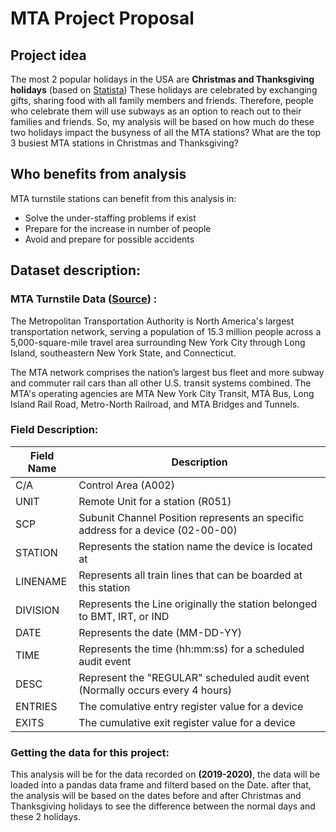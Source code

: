 # MTA Project Proposal

## Project idea

The most 2 popular holidays in the USA are **Christmas and Thanksgiving holidays** (based on [Statista](https://www.statista.com/topics/3216/national-holidays-in-the-us/)) These holidays are celebrated by exchanging gifts, sharing food with all family members and friends. Therefore, people who celebrate them will use subways as an option to reach out to their families and friends.
So, my analysis will be based on how much do these two holidays impact the busyness of all the MTA stations? What are the top 3 busiest MTA stations in Christmas and Thanksgiving?

## Who benefits from analysis 

MTA turnstile stations can benefit from this analysis in:
- Solve the under-staffing problems if exist  
- Prepare for the increase in number of people
- Avoid and prepare for possible accidents

## Dataset description:

### **MTA Turnstile Data** ([Source](http://web.mta.info/developers/turnstile.html)) :

The Metropolitan Transportation Authority is North America's largest transportation network, serving a population of 15.3 million people across a 5,000-square-mile travel area surrounding New York City through Long Island, southeastern New York State, and Connecticut.

The MTA network comprises the nation’s largest bus fleet and more subway and commuter rail cars than all other U.S. transit systems combined. The MTA's operating agencies are MTA 
New York City Transit, MTA Bus, Long Island Rail Road, Metro-North Railroad, and MTA Bridges and Tunnels.

### Field Description:

| Field Name | Description                                                                     |
|------------|---------------------------------------------------------------------------------|
| C/A        | Control Area (A002)                                                             |
| UNIT       | Remote Unit for a station (R051)                                                |
| SCP        | Subunit Channel Position represents an specific address for a device (02-00-00) |
| STATION    | Represents the station name the device is located at                            |
| LINENAME   | Represents all train lines that can be boarded at this station                  |
| DIVISION   | Represents the Line originally the station belonged to BMT, IRT, or IND         |
| DATE       | Represents the date (MM-DD-YY)                                                  |
| TIME       | Represents the time (hh:mm:ss) for a scheduled audit event                      |
| DESC       | Represent the "REGULAR" scheduled audit event (Normally occurs every 4 hours)   |
| ENTRIES    | The comulative entry register value for a device                                |
| EXITS      | The cumulative exit register value for a device                                 |

### Getting the data for this project:

This analysis will be for the data recorded on **(2019-2020)**, the data will be loaded into a pandas data frame and filterd based on the Date. after that, the analysis will be based on the dates before and after Christmas and Thanksgiving holidays to see the difference between the normal days and these 2 holidays. 
